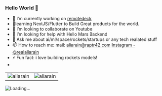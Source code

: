 ### Hello World 👋


- 🔭 I’m currently working on [remotedeck](http://remotedeck.vercel.com)
- 🌱learning NextJS/Flutter to Build Great products for the world.
- 👯 I’m looking to collaborate on Youtube
- 🤔 I’m looking for help with Hello Mars Backend
- 💬 Ask me about ai/ml/space/rockets/startups or any tech realated stuff 
- 📫 How to reach me: mail: aliarain@raptr42.com [Instagram - @realaliarain](http://instagram.com/realaliarain) 
- ⚡ Fun fact: i love building rockets models!
- 
<table cellspacing="0" cellpadding="0" style="border:none;">
  <tr>
    <td>
      <img align="center" src="https://github-readme-stats.vercel.app/api?username=aliarain&show_icons=true&locale=en" alt="aliarain" />
    </td>
    <td>
      <img align="center" src="https://github-readme-streak-stats.herokuapp.com/?user=aliarain&" alt="aliarain" />
    </td>
   </tr>
</table>

<!-- ![Ali's GitHub stats](https://github-readme-stats.vercel.app/api?username=aliarain&hide=contribs,prs) -->
<img align="center" src = "https://profile-counter.glitch.me/aliarain/count.svg" alt ="Loading...">
